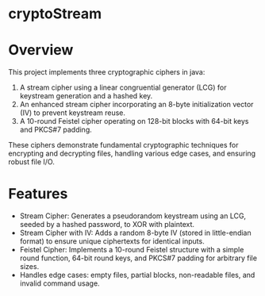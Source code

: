 # cryptoStream

# Overview
This project implements three cryptographic ciphers in java:

1) A stream cipher using a linear congruential generator (LCG) for keystream generation and a hashed key.
2) An enhanced stream cipher incorporating an 8-byte initialization vector (IV) to prevent keystream reuse.
3) A 10-round Feistel cipher operating on 128-bit blocks with 64-bit keys and PKCS#7 padding.

These ciphers demonstrate fundamental cryptographic techniques for encrypting and decrypting files, handling various edge cases, and ensuring robust file I/O.

# Features
- Stream Cipher: Generates a pseudorandom keystream using an LCG, seeded by a hashed password, to XOR with plaintext.
- Stream Cipher with IV: Adds a random 8-byte IV (stored in little-endian format) to ensure unique ciphertexts for identical inputs.
- Feistel Cipher: Implements a 10-round Feistel structure with a simple round function, 64-bit round keys, and PKCS#7 padding for arbitrary file sizes.
- Handles edge cases: empty files, partial blocks, non-readable files, and invalid command usage.



